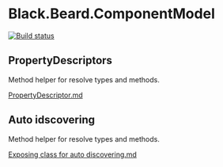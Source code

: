 # Black.Beard.ComponentModel

[![Build status](https://ci.appveyor.com/api/projects/status/2vvwy6m9dkr50du7?svg=true)](https://ci.appveyor.com/project/gaelgael5/black-beard-componentmodel)


## PropertyDescriptors
Method helper for resolve types and methods.

[PropertyDescriptor.md](/Docs/PropertyTypeDescriptor.md)


## Auto idscovering

Method helper for resolve types and methods.

[Exposing class for auto discovering.md](/ExposedTypes.md)


